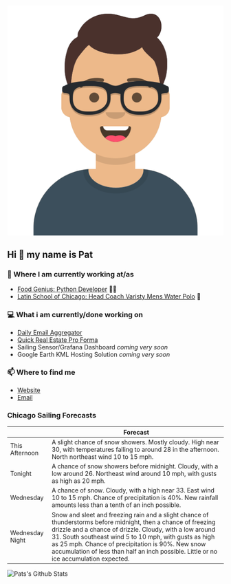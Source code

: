 [![Social banner for p-j-falconer](https://raw.githubusercontent.com/P-J-FALCONER/P-J-FALCONER/master/assets/avataaars.svg)](https://patfalconer.com/)
## Hi :wave: my name is Pat

### 💼 Where I am currently working at/as
- [Food Genius: Python Developer](https://getfoodgenius.com/) 🍔🐍
- [Latin School of Chicago: Head Coach Varisty Mens Water Polo](https://www.latinschool.org/) 🤽


### 💻 What i am currently/done working on
 - [Daily Email Aggregator](https://github.com/P-J-FALCONER/dott_daily_mail)
 - [Quick Real Estate Pro Forma](https://github.com/P-J-FALCONER/henry)
 - Sailing Sensor/Grafana Dashboard *coming very soon*
 - Google Earth KML Hosting Solution *coming very soon*

### 📫 Where to find me
 - [Website](https://patfalconer.com/)
 - [Email](mailto:patrick.j.falconer@gmail.com)


### Chicago Sailing Forecasts
|   | Forecast  |
|---|---|
| This Afternoon | A slight chance of snow showers. Mostly cloudy. High near 30, with temperatures falling to around 28 in the afternoon. North northeast wind 10 to 15 mph. |
| Tonight | A chance of snow showers before midnight. Cloudy, with a low around 26. Northeast wind around 10 mph, with gusts as high as 20 mph. |
| Wednesday | A chance of snow. Cloudy, with a high near 33. East wind 10 to 15 mph. Chance of precipitation is 40%. New rainfall amounts less than a tenth of an inch possible. |
| Wednesday Night | Snow and sleet and freezing rain and a slight chance of thunderstorms before midnight, then a chance of freezing drizzle and a chance of drizzle. Cloudy, with a low around 31. South southeast wind 5 to 10 mph, with gusts as high as 25 mph. Chance of precipitation is 90%. New snow accumulation of less than half an inch possible. Little or no ice accumulation expected. |

![Pats's Github Stats](https://github-readme-stats.vercel.app/api?username=p-j-falconer&show_icons=true&theme=radical)
